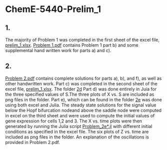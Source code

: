 # ChemE-5440-Prelim_1

## 1.
The majority of Problem 1 was completed in the first sheet of the excel file, 
[prelim_1.xlsx](https://github.com/lenareeb/ChemE-5440-Prelim_1/blob/master/prelim_1/prelim_1.xlsx). 
[Problem 1.pdf](https://github.com/lenareeb/ChemE-5440-Prelim_1/blob/master/prelim_1/Problem%202.pdf) contains Problem 1 part b) 
and some supplemental hand written work for parts a) and c).

## 2.
[Problem 2.pdf](https://github.com/lenareeb/ChemE-5440-Prelim_1/blob/master/prelim_1/Problem%202.pdf) contains complete solutions
for parts a), b), and f), as well as other handwritten work. Part c) was completed in the second sheet of the excel file, [prelim_1.xlsx](https://github.com/lenareeb/ChemE-5440-Prelim_1/blob/master/prelim_1/prelim_1.xlsx).
The folder [2d](https://github.com/lenareeb/ChemE-5440-Prelim_1/tree/master/prelim_1/2d0) Part d) was done entirely in 
Juia for the three specified values of S.The three plots of X vs. S are included as png files in the folder. 
Part e), which can be found in the folder [2e](https://github.com/lenareeb/ChemE-5440-Prelim_1/tree/master/prelim_1/2e) was done 
using both excel and Julia. The steady state solutions for the signal value below the Hopf bifurcation nodeand above the saddle 
node were computed in excel on the third sheet and were used to compute the initial values of gene expression for cells 1,2 and 3.
The X vs. time plots were then generated by running the Julia script [Problem_2e*.jl](https://github.com/lenareeb/ChemE-5440-Prelim_1/blob/master/prelim_1/2e/Problem_2e*.jl) with different initial
conditions as specified in the excel file. The six plots of Z vs. time are included as png files in the folder. An explanation of the 
oscillations is provided in Problem 2.pdf.
